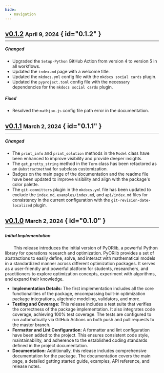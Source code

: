 ```yaml
---
hide:
  - navigation
---
```


<style>
	.divider {
		margin-top: -0.5em !important;
		margin-bottom: -0.2em !important;
	}
</style>

[//]: # (--------------------------------------------------------------------------------------------------------------)

## [v0.1.2](https://github.com/dapensoft/pyorlib/releases/tag/0.1.2) <small>April 9, 2024</small> { id="0.1.2" }

<hr class="divider">

##### Changed

- Upgraded the `Setup-Python` GitHub Action from version 4 to version 5 in all workflows.
- Updated the `index.md` page with a welcome title.
- Updated the `mkdocs.yml` config file with the `mkdocs social cards` plugin.
- Updated the `pyproject.toml` config file with the necessary dependencies for the `mkdocs social cards` plugin.

##### Fixed

- Resolved the `mathjax.js` config file path error in the documentation.

[//]: # (--------------------------------------------------------------------------------------------------------------)

## [v0.1.1](https://github.com/dapensoft/pyorlib/releases/tag/0.1.1) <small>March 2, 2024</small> { id="0.1.1" }

<hr class="divider">

##### Changed

- The `print_info` and `print_solution` methods in the `Model` class have been enhanced to improve visibility and
  provide deeper insights.
- The `get_pretty_string` method in the `Term` class has been refactored as an `@abstractmethod` for subclass
  customization.
- Badges on the main page of the documentation and the readme file have been updated to improve visibility and align
  with the package's color palette.
- The `git-committers` plugin in the `mkdocs.yml` file has been updated to exclude the `index.md`, `examples/index.md`,
  and `api/index.md` files for consistency in the current configuration with the `git-revision-date-localized` plugin.

[//]: # (--------------------------------------------------------------------------------------------------------------)

## [v0.1.0](https://github.com/dapensoft/pyorlib/releases/tag/0.1.0) <small>March 2, 2024</small> { id="0.1.0" }

<hr class="divider">

##### Initial Implementation

&emsp;&emsp;This release introduces the initial version of PyORlib, a powerful Python library for operations research
and optimization. PyORlib provides a set of abstractions to easily define, solve, and interact with mathematical models
in a standardized manner across different optimization packages. It serves as a user-friendly and powerful platform for
students, researchers, and practitioners to explore optimization concepts, experiment with algorithms, and expand their
knowledge.

- **Implementation Details:** The first implementation includes all the core functionalities of the package,
  encompassing built-in optimization package integrations, algebraic modeling, validators, and more.
- **Testing and Coverage:** This release includes a test suite that verifies the correctness of the package
  implementation. It also integrates code coverage, achieving 100% test coverage. The tests are configured to run
  automatically via GitHub Actions on both push and pull requests to the master branch.
- **Formatter and Lint Configuration:** A formatter and lint configuration have been added to the project. This ensures
  consistent code style, maintainability, and adherence to the established coding standards defined in the project
  documentation.
- **Documentation:** Additionally, this release includes comprehensive documentation for the package. The documentation
  covers the main page, a detailed getting started guide, examples, API reference, and release notes.

[//]: # (--------------------------------------------------------------------------------------------------------------)

<br>
